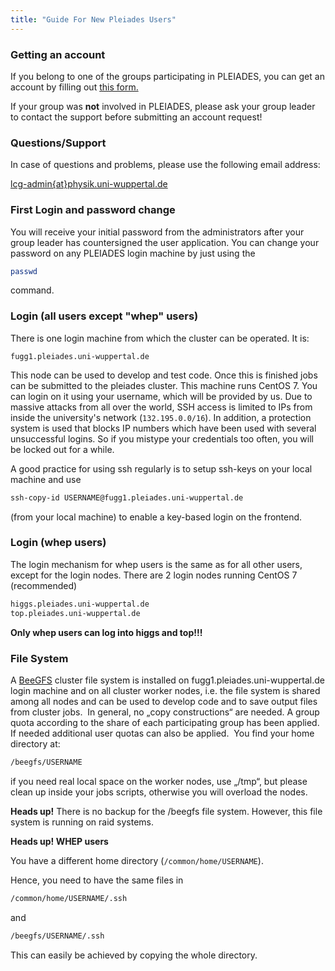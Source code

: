 ```yaml
---
title: "Guide For New Pleiades Users"
---
```


### Getting an account
If you belong to one of the groups participating in PLEIADES, you can get an account by filling out [this form.](http://pleiades.uni-wuppertal.de/fileadmin/physik/pleiades/Accountantrag.pdf)

If your group was **not** involved in PLEIADES, please ask your group leader to contact the support before submitting an account request!


### Questions/Support
In case of questions and problems, please use the following email address:

[lcg-admin{at}physik.uni-wuppertal.de](javascript:linkTo_UnCryptMailto('nbjmup+mdh.benjoAqiztjl\/voj.xvqqfsubm\/ef');)


### First Login and password change
You will receive your initial password from the administrators after your group leader has countersigned the user application. You can change your password on any PLEIADES login machine by just using the

```bash
passwd
```

command.


### Login (all users except "whep" users)
There is one login machine from which the cluster can be operated. It is:

```
fugg1.pleiades.uni-wuppertal.de
```

This node can be used to develop and test code. Once this is finished jobs can be submitted to the pleiades cluster. This machine runs CentOS 7. You can login on it using your username, which will be provided by us.
Due to massive attacks from all over the world, SSH access is limited to IPs from inside the university's network (`132.195.0.0/16`). In addition, a protection system is used that blocks IP numbers which have been used with several unsuccessful logins. So if you mistype your credentials too often, you will be locked out for a while.

A good practice for using ssh regularly is to setup ssh-keys on your local machine and use

```bash
ssh-copy-id USERNAME@fugg1.pleiades.uni-wuppertal.de
```

(from your local machine) to enable a key-based login on the frontend.


### Login (whep users)

The login mechanism for whep users is the same as for all other users, except for the login nodes. There are 2 login nodes running CentOS 7 (recommended)

```bash
higgs.pleiades.uni-wuppertal.de
top.pleiades.uni-wuppertal.de
```

**Only whep users can log into higgs and top!!!**


### File System
A [BeeGFS](https://www.beegfs.io/) cluster file system is installed on fugg1.pleiades.uni-wuppertal.de login machine and on all cluster worker nodes, i.e. the file system is shared among all nodes and can be used to develop code and to save output files from cluster jobs.  In general, no „copy constructions“ are needed. A group quota according to the share of each participating group has been applied. If needed additional user quotas can also be applied.  You find your home directory at:

```bash
/beegfs/USERNAME
```

if you need real local space on the worker nodes, use „/tmp“, but please clean up inside your jobs scripts, otherwise you will overload the nodes.


**Heads up!**
There is no backup for the /beegfs file system. However, this file system is running on raid systems.


**Heads up! WHEP users**

You have a different home directory (`/common/home/USERNAME`).

Hence, you need to have the same files in
```bash
/common/home/USERNAME/.ssh
```
and

```bash
/beegfs/USERNAME/.ssh
```

This can easily be achieved by copying the whole directory.
